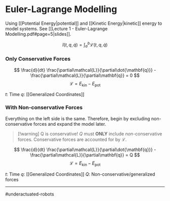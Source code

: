 # Euler-Lagrange Modelling
Using [[Potential Energy|potential]] and [[Kinetic Energy|kinetic]] energy to model systems. See [[Lecture 1 - Euler-Lagrange Modelling.pdf#page=5|slides]].

$$
I(t, q, \dot{q}) = \int_{a}^{b} \mathcal{L}(t, q, \dot{q})
$$

### Only Conservative Forces
$$
\frac{d}{dt} \frac{\partial\mathcal{L}}{\partial\dot{\mathbf{q}}} - \frac{\partial\mathcal{L}}{\partial\mathbf{q}} = 0
$$
$$
\mathcal{L} = E_\mathrm{kin} - E_\mathrm{pot}
$$


$t$: Time
$q$: [[Generalized Coordinates]]

### With Non-conservative Forces
Everything on the left side is the same. Therefore, begin by excluding non-conservative forces and expand the model later.

> [!warning] Q is conservative!
> $Q$ must **ONLY** include *non*-conservative forces. Conservative forces are accounted for by $\mathcal{L}$.

$$
\frac{d}{dt} \frac{\partial\mathcal{L}}{\partial\dot{\mathbf{q}}} - \frac{\partial\mathcal{L}}{\partial\mathbf{q}} = Q
$$
$$
\mathcal{L} = E_\mathrm{kin} - E_\mathrm{pot}
$$


$t$: Time
$q$: [[Generalized Coordinates]]
$Q$: Non-conservative/generalized forces

---
#underactuated-robots